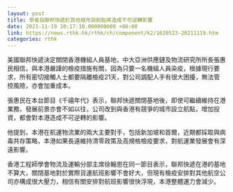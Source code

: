```yaml
---
layout: post
title: 學者指聯邦快遞於其他城市設航點將造成不可逆轉影響
date: 2021-11-19 10:17:10.000000000 +08:00
link: https://news.rthk.hk/rthk/ch/component/k2/1620523-20211119.htm
categories: rthk
---
```


美國聯邦快遞決定關閉香港機組人員基地，中大亞洲供應鏈及物流研究所所長張惠民相信，與本港嚴謹的檢疫措施有關，因為只要一名機組人員染疫，根據現行要求，所有密切接觸人士都要隔離檢疫21天，對公司調配人手有很大困擾，無法管控風險，亦會加重成本。

張惠民在本台節目《千禧年代》表示，聯邦快遞關閉基地後，即使可繼續維持在港業務，發展前景亦會不如以往，公司改到與香港有競爭的城市設立航點，增加投資，都會對本港造成不可逆轉的影響。

他提到，本港在航運物流業的兩大主要對手，包括新加坡和首爾，近期都採取與病毒共存策略，本港如果長遠維持清零政策及高規格檢疫要求，對航運業發展會有深遠影響。

香港工程師學會物流及運輸分部主席徐翰恩在同一節目表示，聯邦快遞在港的基地不算大，關閉基地對於實際貨運航班影響不會好大，但現有檢疫安排對其他航空公司亦構成很大壓力，相信有關安排對航班影響很快浮現，本港整體運力會減少。
